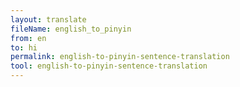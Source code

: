 ```yaml
---
layout: translate
fileName: english_to_pinyin
from: en
to: hi
permalink: english-to-pinyin-sentence-translation
tool: english-to-pinyin-sentence-translation
---
```

